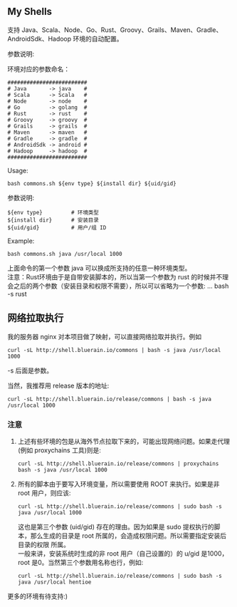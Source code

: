 ## My Shells
支持 Java、Scala、Node、Go、Rust、Groovy、Grails、Maven、Gradle、AndroidSdk、Hadoop 环境的自动配置。

参数说明:   


环境对应的参数命名：
````
#########################
# Java       -> java    #
# Scala      -> Scala   #
# Node       -> node    #
# Go         -> golang  #
# Rust       -> rust    #
# Groovy     -> groovy  #
# Grails     -> grails  #
# Maven      -> maven   #
# Gradle     -> gradle  #
# AndroidSdk -> android #
# Hadoop     -> hadoop  #
#########################
````
Usage:
````shell
bash commons.sh ${env type} ${install dir} ${uid/gid}
````
参数说明:
````
${env type}         # 环境类型
${install dir}      # 安装目录
${uid/gid}          # 用户/组 ID
````
Example:
````shell
bash commons.sh java /usr/local 1000
````
上面命令的第一个参数 java 可以换成所支持的任意一种环境类型。   
注意：Rust环境由于是自带安装脚本的，所以当第一个参数为 rust 的时候并不理会之后的两个参数（安装目录和权限不需要），所以可以省略为一个参数: ... bash -s rust

## 网络拉取执行
我的服务器 nginx 对本项目做了映射，可以直接网络拉取并执行。例如
````shell
curl -sL http://shell.bluerain.io/commons | bash -s java /usr/local 1000
````
-s 后面是参数。

当然，我推荐用 release 版本的地址:
````shell
curl -sL http://shell.bluerain.io/release/commons | bash -s java /usr/local 1000
````

### 注意
1. 上述有些环境的包是从海外节点拉取下来的，可能出现网络问题。如果走代理(例如 proxychains 工具)则是: 
    ````
    curl -sL http://shell.bluerain.io/release/commons | proxychains bash -s java /usr/local 1000
    ````   
2. 所有的脚本由于要写入环境变量，所以需要使用 ROOT 来执行。如果是非 root 用户，则应该:   
    ````
    curl -sL http://shell.bluerain.io/release/commons | sudo bash -s java /usr/local 1000
    ````   
    这也是第三个参数 (uid/gid) 存在的理由。因为如果是 sudo 提权执行的脚本，那么生成的目录是 root 所属的，会造成权限问题。所以需要指定安装后目录的权限 所属。   
    一般来讲，安装系统时生成的非 root 用户（自己设置的）的 u/gid 是1000，root 是0。当然第三个参数用名称也行，例如:   
    ````
    curl -sL http://shell.bluerain.io/release/commons | sudo bash -s java /usr/local hentioe
    ````   
更多的环境有待支持:)
